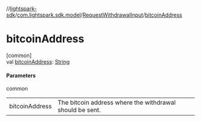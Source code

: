 //[lightspark-sdk](../../../index.md)/[com.lightspark.sdk.model](../index.md)/[RequestWithdrawalInput](index.md)/[bitcoinAddress](bitcoin-address.md)

# bitcoinAddress

[common]\
val [bitcoinAddress](bitcoin-address.md): [String](https://kotlinlang.org/api/latest/jvm/stdlib/kotlin/-string/index.html)

#### Parameters

common

| | |
|---|---|
| bitcoinAddress | The bitcoin address where the withdrawal should be sent. |
